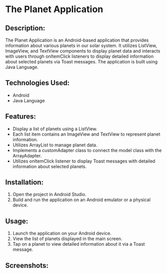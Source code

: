 # The Planet Application

## Description:
The Planet Application is an Android-based application that provides information about various planets in our solar system. It utilizes ListView, ImageView, and TextView components to display planet data and interacts with users through onItemClick listeners to display detailed information about selected planets via Toast messages. The application is built using Java Language.

## Technologies Used:
- Android
- Java Language

## Features:
- Display a list of planets using a ListView.
- Each list item contains an ImageView and TextView to represent planet information.
- Utilizes ArrayList to manage planet data.
- Implements a customAdapter class to connect the model class with the ArrayAdapter.
- Utilizes onItemClick listener to display Toast messages with detailed information about selected planets.

## Installation:
1. Open the project in Android Studio.
2. Build and run the application on an Android emulator or a physical device. 

## Usage:
1. Launch the application on your Android device.
2. View the list of planets displayed in the main screen.
3. Tap on a planet to view detailed information about it via a Toast message.

## Screenshots:



